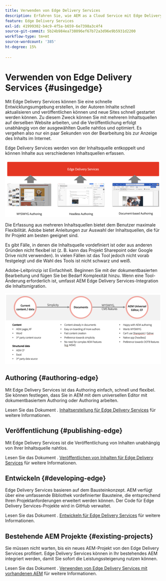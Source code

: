 ```yaml
---
title: Verwenden von Edge Delivery Services
description: Erfahren Sie, wie AEM as a Cloud Service mit Edge Delivery Services verwendet werden kann.
feature: Edge Delivery Services
exl-id: 41999302-b4c9-4f5a-b659-6e7398a3c4f4
source-git-commit: 5b24b984ea738096ef67b72a3d96e9b5931d2200
workflow-type: tm+mt
source-wordcount: '385'
ht-degree: 15%

---
```



# Verwenden von Edge Delivery Services {#usingedge}

Mit Edge Delivery Services können Sie eine schnelle Entwicklungsumgebung erstellen, in der Autoren Inhalte schnell aktualisieren und veröffentlichen können und neue Sites schnell gestartet werden können. Zu diesem Zweck können Sie mit mehreren Inhaltsquellen auf derselben Website arbeiten, und die Veröffentlichung erfolgt unabhängig von der ausgewählten Quelle nahtlos und optimiert. Es vergehen also nur ein paar Sekunden von der Bearbeitung bis zur Anzeige des Inhalts im Internet.

Edge Delivery Services werden von der Inhaltsquelle entkoppelt und können Inhalte aus verschiedenen Inhaltsquellen erfassen.

![Inhaltsquellen für die Edge-Bereitstellung](assets/content-sources.png)

Die Erfassung aus mehreren Inhaltsquellen bietet dem Benutzer maximale Flexibilität. Adobe bietet Anleitungen zur Auswahl der Inhaltsquellen, die für Ihr Projekt am besten geeignet sind.

Es gibt Fälle, in denen die Inhaltsquelle vordefiniert ist oder aus anderen Gründen nicht flexibel ist (z. B. kann das Projekt Sharepoint oder Google Drive nicht verwenden). In vielen Fällen ist das Tool jedoch nicht vorab festgelegt und die Wahl des Tools ist nicht schwarz und weiß.

Adobe-Leitprinzip ist Einfachheit. Beginnen Sie mit der dokumentbasierten Bearbeitung und fügen Sie bei Bedarf Komplexität hinzu. Wenn eine Tool-Änderung erforderlich ist, umfasst AEM Edge Delivery Services-Integration die Inhaltsmigration.

![Flexibilität der Inhaltsquelle](assets/content-source-flexiblity.png)

## Authoring {#authoring-edge}

Mit Edge Delivery Services ist das Authoring einfach, schnell und flexibel. Sie können festlegen, dass Sie in AEM mit dem universellen Editor mit dokumentbasiertem Authoring oder Authoring arbeiten.

Lesen Sie das Dokument . [Inhaltserstellung für Edge Delivery Services](authoring.md) für weitere Informationen.

## Veröffentlichung {#publishing-edge}

Mit Edge Delivery Services ist die Veröffentlichung von Inhalten unabhängig von Ihrer Inhaltsquelle nahtlos.

Lesen Sie das Dokument . [Veröffentlichen von Inhalten für Edge Delivery Services](publishing.md) für weitere Informationen.

## Entwickeln {#developing-edge}

Edge Delivery Services basieren auf dem Bausteinkonzept. AEM verfügt über eine umfassende Bibliothek vordefinierter Bausteine, die entsprechend Ihren Projektanforderungen erweitert werden können. Der Code für Edge Delivery Services-Projekte wird in GitHub verwaltet.

Lesen Sie das Dokument . [Entwickeln für Edge Delivery Services](developing.md) für weitere Informationen.

## Bestehende AEM Projekte {#existing-projects}

Sie müssen nicht warten, bis ein neues AEM-Projekt von den Edge Delivery Services profitiert. Edge Delivery Services können in Ihr bestehendes AEM integriert werden, damit Sie sofort die Leistungssteigerung nutzen können.

Lesen Sie das Dokument . [Verwenden von Edge Delivery Services mit vorhandenen AEM](existing-projects.md) für weitere Informationen.
